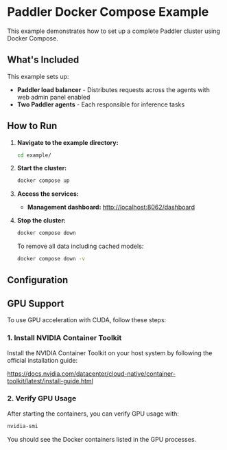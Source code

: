 # Paddler Docker Compose Example

This example demonstrates how to set up a complete Paddler cluster using Docker Compose.

## What's Included

This example sets up:

* **Paddler load balancer** - Distributes requests across the agents with web admin panel enabled
* **Two Paddler agents** - Each responsible for inference tasks

## How to Run

1. **Navigate to the example directory:**

   ```bash
   cd example/
   ```

2. **Start the cluster:**

   ```bash
   docker compose up
   ```

3. **Access the services:**
   * **Management dashboard:** <http://localhost:8062/dashboard>

4. **Stop the cluster:**

   ```bash
   docker compose down
   ```

   To remove all data including cached models:

   ```bash
   docker compose down -v
   ```

## Configuration

## GPU Support

To use GPU acceleration with CUDA, follow these steps:

### 1. Install NVIDIA Container Toolkit

Install the NVIDIA Container Toolkit on your host system by following the official installation guide:

<https://docs.nvidia.com/datacenter/cloud-native/container-toolkit/latest/install-guide.html>

### 2. Verify GPU Usage

After starting the containers, you can verify GPU usage with:

```bash
nvidia-smi
```

You should see the Docker containers listed in the GPU processes.
